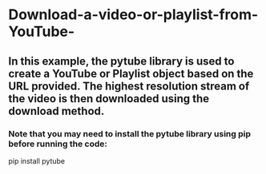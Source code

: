 # Download-a-video-or-playlist-from-YouTube-
## In this example, the pytube library is used to create a YouTube or Playlist object based on the URL provided. The highest resolution stream of the video is then downloaded using the download method.
### Note that you may need to install the pytube library using pip before running the code:
pip install pytube
